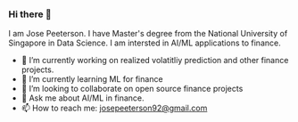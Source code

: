 ### Hi there 👋

I am Jose Peeterson. I have Master's degree from the National University of Singapore in Data Science. I am intersted in AI/ML applications to finance. 

- 🔭 I’m currently working on realized volatitliy prediction and other finance projects.
- 🌱 I’m currently learning ML for finance
- 👯 I’m looking to collaborate on open source finance projects
- 💬 Ask me about AI/ML in finance.
- 📫 How to reach me: josepeeterson92@gmail.com


